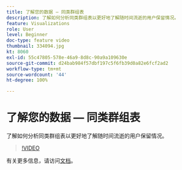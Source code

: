 ```yaml
---
title: 了解您的数据 — 同类群组表
description: 了解如何分析同类群组表以更好地了解随时间流逝的用户保留情况。
feature: Visualizations
role: User
level: Beginner
doc-type: feature video
thumbnail: 334094.jpg
kt: 8060
exl-id: 55c47805-578e-46a9-8d8c-90a9a109630e
source-git-commit: d24bab984f57dbf197c5f6fb39d0a82e6fcf2ad2
workflow-type: tm+mt
source-wordcount: '44'
ht-degree: 100%

---
```


# 了解您的数据 — 同类群组表

了解如何分析同类群组表以更好地了解随时间流逝的用户保留情况。

>[!VIDEO](https://video.tv.adobe.com/v/3415661/?quality=12&learn=on&captions=chi_hans)

有关更多信息，请访问[文档](https://experienceleague.adobe.com/docs/analytics/analyze/analysis-workspace/visualizations/cohort-table/cohort-analysis.html?lang=zh-Hans)。
